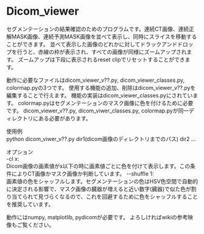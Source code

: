 # Dicom_viewer
セグメンテーションの結果確認のためのプログラムです。連続CT画像、連続正解MASK画像、連続予測MASK画像を並べて表示し、同時にスライスを移動することができます。
並べて表示した画像のどれかに対してドラックアンドドロップを行うと、赤線の枠が表示され、すべての画像が同様にズームアップされます。
ズームアップは下段に表示されるreset clipでリセットすることができます。

動作に必要なファイルはdicom_viewer_v??.py, dicom_viewer_classes.py, colormap.pyの3つです。
使用する機能の追加、削除はdicom_viewer_v??.pyを編集することで行えます。
機能の実装はdicom_viewer_classes.pyにされています。
colormap.pyはセグメンテーションのマスク画像に色を付けるために必要です。
dicom_viewer_v??.py, dicom_viwer_classes.py, colormap.pyが同一ディレクトリにある必要があります。 

使用例   
python dicom_viwer_v??.py dir1(dicom画像のディレクトリまでのパス) dir2 ...  

オプション  
-cl x:  
Dicom画像の画素値がx以下の時に画素値ごとに色を付けて表示します。この条件によりCT画像かマスク画像か判断しています。 
--shuffle 1:  
画素値の色をシャッフルします。セグメンテーションの色はHSV色空間で自動的に決定される影響で、マスク画像の臓器が増えると近い数字(臓器)で似た色が割り当てられて見づらくなるので、これを回避するために色をシャッフルすることを推奨しています。  

動作にはnumpy, matplotlib, pydicomが必要です。
よろしければwikiの参考映像もご覧ください。
